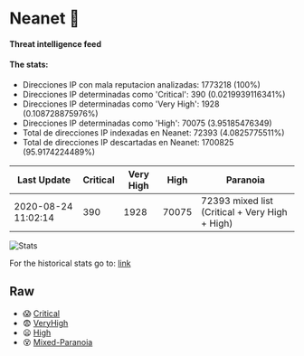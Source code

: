 # Neanet :hocho:
#### Threat intelligence feed
#### The stats:

- Direcciones IP con mala reputacion analizadas: 1773218 (100%)
- Direcciones IP determinadas como 'Critical':  390 (0.0219939116341%)
- Direcciones IP determinadas como 'Very High':  1928 (0.108728875976%)
- Direcciones IP determinadas como 'High':  70075 (3.95185476349)
- Total de direcciones IP indexadas en Neanet:  72393 (4.0825775511%)
- Total de direcciones IP descartadas en Neanet:  1700825 (95.9174224489%)

| Last Update | Critical | Very High | High | Paranoia |
| --- | --- | --- | --- | --- |
| 2020-08-24 11:02:14 | 390 | 1928 | 70075 | 72393 mixed list (Critical + Very High + High)|

![Stats](https://docs.google.com/spreadsheets/d/e/2PACX-1vSnaNMIXVabIpDJjufMlzH7poXnshF3mgd8Is1g9ytUEzVsP5my4Trn8f-xkoLLQ38xpL3HtmUexLo6/pubchart?oid=501124687&format=image)

For the historical stats go to: [link](/stats.csv)
## Raw
- :scream: [Critical](https://raw.githubusercontent.com/JavaGarcia/Neanet/master/blacklists/neanet_critical.txt)
- :fearful: [VeryHigh](https://raw.githubusercontent.com/JavaGarcia/Neanet/master/blacklists/neanet_veryHigh.txtt)
- :frowning: [High](https://raw.githubusercontent.com/JavaGarcia/Neanet/master/blacklists/neanet_high.txt)
- :dizzy_face: [Mixed-Paranoia](https://raw.githubusercontent.com/JavaGarcia/Neanet/master/blacklists/neanet_all.txt)





























































































































































































































































































































































































































